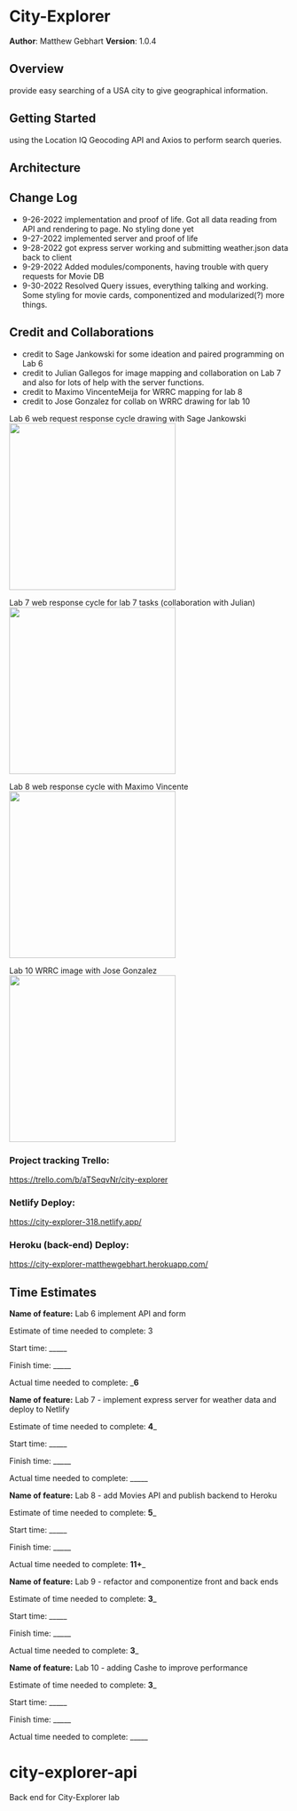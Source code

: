 # City-Explorer

**Author**: Matthew Gebhart
**Version**: 1.0.4

## Overview
provide easy searching of a USA city to give geographical information. 

## Getting Started
using the Location IQ Geocoding API and Axios to perform search queries. 

## Architecture
<!-- Provide a detailed description of the application design. What technologies (languages, libraries, etc) you're using, and any other relevant design information. -->

## Change Log
- 9-26-2022 implementation and proof of life. Got all data reading from API and rendering to page. No styling done yet
- 9-27-2022 implemented server and proof of life
- 9-28-2022 got express server working and submitting weather.json data back to client
- 9-29-2022 Added modules/components, having trouble with query requests for Movie DB
- 9-30-2022 Resolved Query issues, everything talking and working. Some styling for movie cards, componentized and modularized(?) more things. 

## Credit and Collaborations
- credit to Sage Jankowski for some ideation and paired programming on Lab 6
- credit to Julian Gallegos for image mapping and collaboration on Lab 7 and also for lots of help with the server functions. 
- credit to Maximo VincenteMeija for WRRC mapping for lab 8
- credit to Jose Gonzalez for collab on WRRC drawing for lab 10 


Lab 6 web request response cycle drawing with Sage Jankowski
<img src=".images/lab06.png" width=300>

Lab 7 web response cycle for lab 7 tasks (collaboration with Julian)
<img src=".images/lab07.png" width=300>

Lab 8 web response cycle with Maximo Vincente
<img src=".images/lab08.jpg" width=300>

Lab 10 WRRC image with Jose Gonzalez
<img src=".images/lab10.png" width=300>

### Project tracking Trello: 
https://trello.com/b/aTSeqvNr/city-explorer

### Netlify Deploy:
https://city-explorer-318.netlify.app/

### Heroku (back-end) Deploy:
https://city-explorer-matthewgebhart.herokuapp.com/

## Time Estimates

**Name of feature:** Lab 6 implement API and form

Estimate of time needed to complete: 3

Start time: _____

Finish time: _____

Actual time needed to complete: ___6__


**Name of feature:** Lab 7 - implement express server for weather data and deploy to Netlify

Estimate of time needed to complete: __4___

Start time: _____

Finish time: _____

Actual time needed to complete: _____


**Name of feature:** Lab 8 - add Movies API and publish backend to Heroku

Estimate of time needed to complete: __5___

Start time: _____

Finish time: _____

Actual time needed to complete: __11+___

**Name of feature:** Lab 9 - refactor and componentize front and back ends

Estimate of time needed to complete: __3___

Start time: _____

Finish time: _____

Actual time needed to complete: __3___

**Name of feature:** Lab 10 - adding Cashe to improve performance

Estimate of time needed to complete: __3___

Start time: _____

Finish time: _____

Actual time needed to complete: _____


# city-explorer-api
Back end for City-Explorer lab
